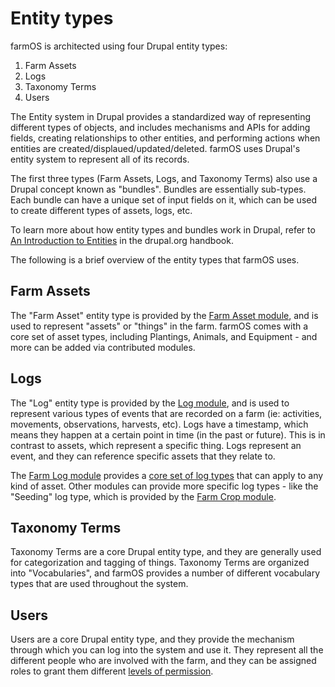 # Entity types

farmOS is architected using four Drupal entity types:

1. Farm Assets
2. Logs
3. Taxonomy Terms
4. Users

The Entity system in Drupal provides a standardized way of representing
different types of objects, and includes mechanisms and APIs for adding fields,
creating relationships to other entities, and performing actions when entities
are created/displaued/updated/deleted. farmOS uses Drupal's entity system to
represent all of its records.

The first three types (Farm Assets, Logs, and Taxonomy Terms) also use a Drupal
concept known as "bundles". Bundles are essentially sub-types. Each bundle can
have a unique set of input fields on it, which can be used to create different
types of assets, logs, etc.

To learn more about how entity types and bundles work in Drupal, refer to
[An Introduction to Entities] in the drupal.org handbook.

The following is a brief overview of the entity types that farmOS uses.

## Farm Assets

The "Farm Asset" entity type is provided by the [Farm Asset module], and is used
to represent "assets" or "things" in the farm. farmOS comes with a core set of
asset types, including Plantings, Animals, and Equipment - and more can be added
via contributed modules.

## Logs

The "Log" entity type is provided by the [Log module], and is used to represent
various types of events that are recorded on a farm (ie: activities, movements,
observations, harvests, etc). Logs have a timestamp, which means they happen at
a certain point in time (in the past or future). This is in contrast to assets,
which represent a specific thing. Logs represent an event, and they can
reference specific assets that they relate to.

The [Farm Log module] provides a [core set of log types] that can apply to any
kind of asset. Other modules can provide more specific log types - like the
"Seeding" log type, which is provided by the [Farm Crop module].

## Taxonomy Terms

Taxonomy Terms are a core Drupal entity type, and they are generally used for
categorization and tagging of things. Taxonomy Terms are organized into
"Vocabularies", and farmOS provides a number of different vocabulary types that
are used throughout the system.

## Users

Users are a core Drupal entity type, and they provide the mechanism through
which you can log into the system and use it. They represent all the different
people who are involved with the farm, and they can be assigned roles to grant
them different [levels of permission].

[An Introduction to Entities]: http://www.drupal.org/node/1261744
[Farm Asset module]: https://drupal.org/project/farm_asset
[Log module]: https://drupal.org/project/log
[Farm Log module]: https://drupal.org/project/farm_log
[core set of log types]: /guide/logs
[Farm Crop module]: https://drupal.org/project/farm_crop
[levels of permission]: /guide/roles

